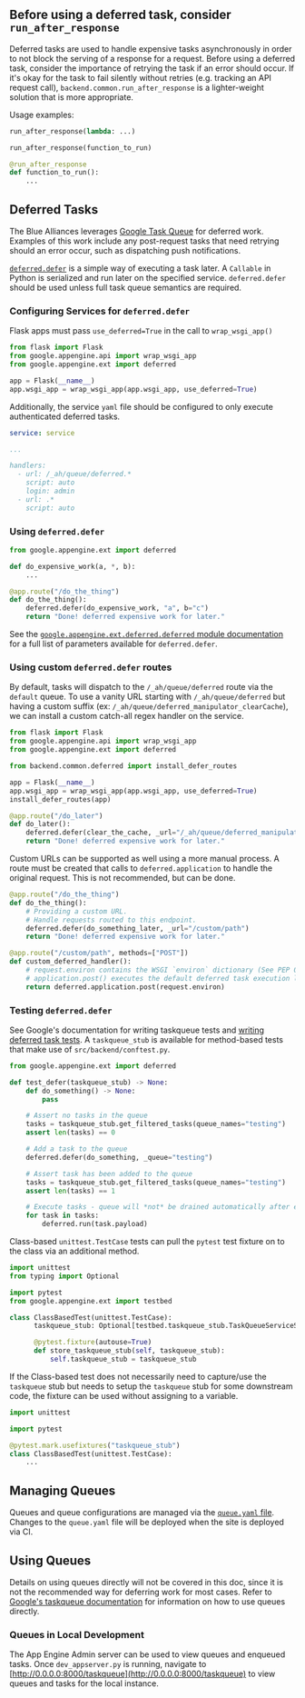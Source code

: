 ## Before using a deferred task, consider `run_after_response`

Deferred tasks are used to handle expensive tasks asynchronously in order to not block the serving of a response for a request. Before using a deferred task, consider the importance of retrying the task if an error should occur. If it's okay for the task to fail silently without retries (e.g. tracking an API request call), `backend.common.run_after_response` is a lighter-weight solution that is more appropriate.

Usage examples:

```python
run_after_response(lambda: ...)
```

```python
run_after_response(function_to_run)
```

```python
@run_after_response
def function_to_run():
    ...
```

## Deferred Tasks

The Blue Alliances leverages [Google Task Queue](https://cloud.google.com/appengine/docs/standard/python/taskqueue) for deferred work. Examples of this work include any post-request tasks that need retrying should an error occur, such as dispatching push notifications.

[`deferred.defer`](https://cloud.google.com/appengine/docs/standard/python/refdocs/google.appengine.ext.deferred.deferred) is a simple way of executing a task later. A `Callable` in Python is serialized and run later on the specified service. `deferred.defer` should be used unless full task queue semantics are required.

### Configuring Services for `deferred.defer`

Flask apps must pass `use_deferred=True` in the call to `wrap_wsgi_app()`

```python
from flask import Flask
from google.appengine.api import wrap_wsgi_app
from google.appengine.ext import deferred

app = Flask(__name__)
app.wsgi_app = wrap_wsgi_app(app.wsgi_app, use_deferred=True)
```

Additionally, the service `yaml` file should be configured to only execute authenticated deferred tasks.

```yaml
service: service

...

handlers:
  - url: /_ah/queue/deferred.*
    script: auto
    login: admin
  - url: .*
    script: auto
```

### Using `deferred.defer`

```python
from google.appengine.ext import deferred

def do_expensive_work(a, *, b):
    ...

@app.route("/do_the_thing")
def do_the_thing():
    deferred.defer(do_expensive_work, "a", b="c")
    return "Done! deferred expensive work for later."
```

See the [`google.appengine.ext.deferred.deferred` module documentation](https://cloud.google.com/appengine/docs/standard/python/refdocs/google.appengine.ext.deferred.deferred) for a full list of parameters available for `deferred.defer`.

### Using custom `deferred.defer` routes

By default, tasks will dispatch to the `/_ah/queue/deferred` route via the `default` queue. To use a vanity URL starting with `/_ah/queue/deferred` but having a custom suffix (ex: `/_ah/queue/deferred_manipulator_clearCache`), we can install a custom catch-all regex handler on the service.

```python
from flask import Flask
from google.appengine.api import wrap_wsgi_app
from google.appengine.ext import deferred

from backend.common.deferred import install_defer_routes

app = Flask(__name__)
app.wsgi_app = wrap_wsgi_app(app.wsgi_app, use_deferred=True)
install_defer_routes(app)

@app.route("/do_later")
def do_later():
    deferred.defer(clear_the_cache, _url="/_ah/queue/deferred_manipulator_clearCache")
    return "Done! deferred expensive work for later."
```

Custom URLs can be supported as well using a more manual process. A route must be created that calls to `deferred.application` to handle the original request. This is not recommended, but can be done.

```python
@app.route("/do_the_thing")
def do_the_thing():
    # Providing a custom URL.
    # Handle requests routed to this endpoint.
    deferred.defer(do_something_later, _url="/custom/path")
    return "Done! deferred expensive work for later."

@app.route("/custom/path", methods=["POST"])
def custom_deferred_handler():
    # request.environ contains the WSGI `environ` dictionary (See PEP 0333)
    # application.post() executes the default deferred task execution logic
    return deferred.application.post(request.environ)
```

### Testing `deferred.defer`

See Google's documentation for writing taskqueue tests and [writing deferred task tests](https://cloud.google.com/appengine/docs/standard/python/tools/localunittesting#deferred-tasks). A `taskqueue_stub` is available for method-based tests that make use of `src/backend/conftest.py`.

```python
from google.appengine.ext import deferred

def test_defer(taskqueue_stub) -> None:
    def do_something() -> None:
        pass

    # Assert no tasks in the queue
    tasks = taskqueue_stub.get_filtered_tasks(queue_names="testing")
    assert len(tasks) == 0

    # Add a task to the queue
    deferred.defer(do_something, _queue="testing")

    # Assert task has been added to the queue
    tasks = taskqueue_stub.get_filtered_tasks(queue_names="testing")
    assert len(tasks) == 1

    # Execute tasks - queue will *not* be drained automatically after executing
    for task in tasks:
        deferred.run(task.payload)
```

Class-based `unittest.TestCase` tests can pull the `pytest` test fixture on to the class via an additional method.

```python
import unittest
from typing import Optional

import pytest
from google.appengine.ext import testbed

class ClassBasedTest(unittest.TestCase):
      taskqueue_stub: Optional[testbed.taskqueue_stub.TaskQueueServiceStub] = None

      @pytest.fixture(autouse=True)
      def store_taskqueue_stub(self, taskqueue_stub):
          self.taskqueue_stub = taskqueue_stub
```

If the Class-based test does not necessarily need to capture/use the `taskqueue` stub but needs to setup the `taskqueue` stub for some downstream code, the fixture can be used without assigning to a variable.

```python
import unittest

import pytest

@pytest.mark.usefixtures("taskqueue_stub")
class ClassBasedTest(unittest.TestCase):
    ...
```

## Managing Queues

Queues and queue configurations are managed via the [`queue.yaml` file](https://cloud.google.com/appengine/docs/standard/python/config/queueref). Changes to the `queue.yaml` file will be deployed when the site is deployed via CI.

## Using Queues

Details on using queues directly will not be covered in this doc, since it is not the recommended way for deferring work for most cases. Refer to [Google's taskqueue documentation](https://cloud.google.com/appengine/docs/standard/python/taskqueue) for information on how to use queues directly.

### Queues in Local Development

The App Engine Admin server can be used to view queues and enqueued tasks. Once `dev_appserver.py` is running, navigate to [http://0.0.0.0:8000/taskqueue](http://0.0.0.0:8000/taskqueue) to view queues and tasks for the local instance.
